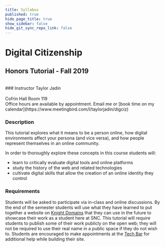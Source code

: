 ```yaml
---
title: Syllabus
published: true
hide_page_title: true
show_sidebar: false
hide_git_sync_repo_link: false
---
```


# Digital Citizenship
## Honors Tutorial - Fall 2019
<br>
### Instructor
Taylor Jadin <br>
<taylor.jadin@snc.edu> <br>
Cofrin Hall Room 119 <br>
Office hours are available by appointment. Email me or [book time on my calendar](https://www.meetingbird.com/l/taylorjadin/digciz)


### Description
This tutorial explores what it means to be a person online, how digital environments affect your persona (and vice versa), and how people represent themselves in an online community.

In order to thoroughly explore these concepts in this course students will:
- learn to critically evaluate digital tools and online platforms
- study the history of the web and related technologies
- cultivate digital skills that allow the creation of an online identity they control

### Requirements
Students will be asked to participate via in-class and online discussions. By the end of the semester students will use what they have learned to put together a website on [Knight Domains](https://knight.domains) that they can use in the future to showcase their work as a student here at SNC. This tutorial will require students to publish some of their work publicly on the open web; they will not be required to use their real name in a public space if they do not wish to. Students are encouraged to make appointments at the [Tech Bar](https://techbar.knight.domains) for additional help while building their site.
